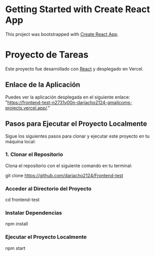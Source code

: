 # Getting Started with Create React App

This project was bootstrapped with [Create React App](https://github.com/facebook/create-react-app).

# Proyecto de Tareas

Este proyecto fue desarrollado con [React](https://reactjs.org/) y desplegado en Vercel.

## Enlace de la Aplicación

Puedes ver la aplicación desplegada en el siguiente enlace:
"https://frontend-test-n2731y00n-dariacho2124-gmailcoms-projects.vercel.app/."

## Pasos para Ejecutar el Proyecto Localmente

Sigue los siguientes pasos para clonar y ejecutar este proyecto en tu máquina local:

### 1. Clonar el Repositorio

Clona el repositorio con el siguiente comando en tu terminal:

git clone https://github.com/dariacho2124/Frontend-test

### Acceder al Directorio del Proyecto
cd frontend-test

### Instalar Dependencias
npm install

### Ejecutar el Proyecto Localmente
npm start

```

